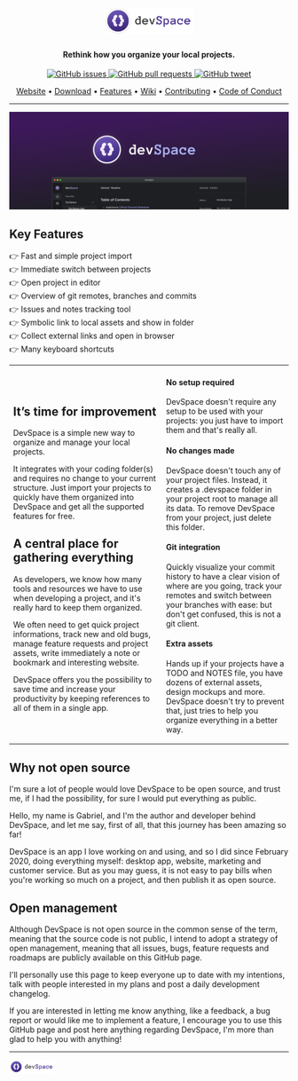 <h1 align="center">
  <br>
  <a href="https://getdevspace.com"><img src="./assets/images/logo.svg" alt="DevSpace logo" height="50px"></a>
</h1>

<h4 align="center">
     Rethink how you organize your local projects.
</h4>

<p align="center">
    <a href="https://github.com/ArmynC/ArminC-AutoExec/issues">
    <img src="https://img.shields.io/github/issues-raw/ArmynC/ArminC-AutoExec.svg?style=flat-square&logo=github&logoColor=white"
         alt="GitHub issues">
    <a href="https://github.com/ArmynC/ArminC-AutoExec/pulls">
    <img src="https://img.shields.io/github/issues-pr-raw/ArmynC/ArminC-AutoExec.svg?style=flat-square&logo=github&logoColor=white"
         alt="GitHub pull requests">
    <a href="https://twitter.com/intent/tweet?text=Try this CS:GO AutoExec:&url=https%3A%2F%2Fgithub.com%2FArmynC%2FArminC-AutoExec">
    <img src="https://img.shields.io/twitter/url/https/github.com/ArmynC/ArminC-AutoExec.svg?style=flat-square&logo=twitter"
         alt="GitHub tweet">
</p>

<p align="center">
  <a href="https://getdevspace.com">Website</a> •
  <a href="#installation">Download</a> •
  <a href="#key-features">Features</a> •
  <a href="#wiki">Wiki</a> •
  <a href="CONTRIBUTING.md">Contributing</a> •
  <a href="CODE_OF_CONDUCT.md">Code of Conduct</a>
</p>

---

<p align="center">
  <img src="./assets/images/header.png" />
</p>

## Key Features
👉 Fast and simple project import <br>
👉 Immediate switch between projects <br>
👉 Open project in editor <br>
👉 Overview of git remotes, branches and commits <br>
👉 Issues and notes tracking tool <br>
👉 Symbolic link to local assets and show in folder <br>
👉 Collect external links and open in browser <br>
👉 Many keyboard shortcuts <br>

<table>
     <tr>
          <td>
               <h2>
                    It’s time for improvement
               </h2>
               <p>
                    DevSpace is a simple new way to organize and manage your local projects.
               </p>
               <p>
                    It integrates with your coding folder(s) and requires no change to your current structure. Just import your projects to quickly have them organized into DevSpace and get all the supported features for free.
               </p>
               <h2>
                    A central place for gathering everything
               </h2>
               <p>
                    As developers, we know how many tools and resources we have to use when developing a project, and it's really hard to keep them organized.
               </p>
               <p>
                    We often need to get quick project informations, track new and old bugs, manage feature requests and project assets, write immediately a note or bookmark and interesting website.
               </p>
               <p>
                    DevSpace offers you the possibility to save time and increase your productivity by keeping references to all of them in a single app.
               </p>
          </td>
          <td>
               <h4>
                    No setup required
               </h4>
               <p>
                    DevSpace doesn't require any setup to be used with your projects: you just have to import them and that's really all.
               </p>
               <h4>
                    No changes made
               </h4>
               <p>
                    DevSpace doesn't touch any of your project files. Instead, it creates a .devspace folder in your project root to manage all its data. To remove DevSpace from your project, just delete this folder.
               </p>
               <h4>
                    Git integration
               </h4>
               <p>
                    Quickly visualize your commit history to have a clear vision of where are you going, track your remotes and switch between your branches with ease: but don't get confused, this is not a git client.
               </p>
               <h4>
                    Extra assets
               </h4>
               <p>
                    Hands up if your projects have a TODO and NOTES file, you have dozens of external assets, design mockups and more. DevSpace doesn't try to prevent that, just tries to help you organize everything in a better way.
               </p>
          </td>
     </tr>
</table>

## Why not open source

I'm sure a lot of people would love DevSpace to be open source, and trust me, if I had the possibility, for sure I would put everything as public.

Hello, my name is Gabriel, and I'm the author and developer behind DevSpace, and let me say, first of all, that this journey has been amazing so far!

DevSpace is an app I love working on and using, and so I did since February 2020, doing everything myself: desktop app, website, marketing and customer service. But as you may guess, it is not easy to pay bills when you're working so much on a project, and then publish it as open source.

## Open management

Although DevSpace is not open source in the common sense of the term, meaning that the source code is not public, I intend to adopt a strategy of open management, meaning that all issues, bugs, feature requests and roadmaps are publicly available on this GitHub page.

I'll personally use this page to keep everyone up to date with my intentions, talk with people interested in my plans and post a daily development changelog.

If you are interested in letting me know anything, like a feedback, a bug report or would like me to implement a feature, I encourage you to use this GitHub page and post here anything regarding DevSpace, I'm more than glad to help you with anything!

---
<a href="https://getdevspace.com"><img src="./assets/images/logo.svg" alt="DevSpace logo" height="25px"></a>